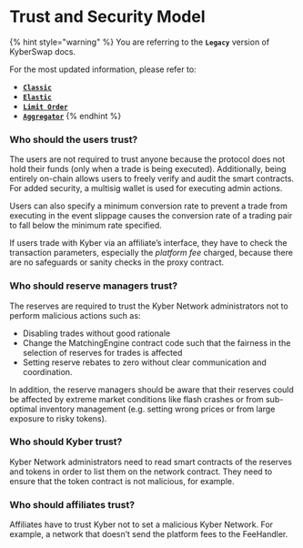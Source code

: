 # Trust and Security Model

{% hint style="warning" %}
You are referring to the **`Legacy`** version of KyberSwap docs.

For the most updated information, please refer to:

* [**`Classic`**](../../../liquidity-solutions/kyberswap-classic/)
* [**`Elastic`**](../../../liquidity-solutions/kyberswap-elastic/)
* [**`Limit Order`**](../../../kyberswap-solutions/limit-order/)
* [**`Aggregator`**](../../../kyberswap-solutions/kyberswap-aggregator/)
{% endhint %}

### Who should the users trust?[​](https://docs.kyberswap.com/Legacy/trust-security-model#who-should-the-users-trust) <a href="#who-should-the-users-trust" id="who-should-the-users-trust"></a>

The users are not required to trust anyone because the protocol does not hold their funds (only when a trade is being executed). Additionally, being entirely on-chain allows users to freely verify and audit the smart contracts. For added security, a multisig wallet is used for executing admin actions.

Users can also specify a minimum conversion rate to prevent a trade from executing in the event slippage causes the conversion rate of a trading pair to fall below the minimum rate specified.

If users trade with Kyber via an affiliate’s interface, they have to check the transaction parameters, especially the _platform fee_ charged, because there are no safeguards or sanity checks in the proxy contract.

### Who should reserve managers trust?[​](https://docs.kyberswap.com/Legacy/trust-security-model#who-should-reserve-managers-trust) <a href="#who-should-reserve-managers-trust" id="who-should-reserve-managers-trust"></a>

The reserves are required to trust the Kyber Network administrators not to perform malicious actions such as:

* Disabling trades without good rationale
* Change the MatchingEngine contract code such that the fairness in the selection of reserves for trades is affected
* Setting reserve rebates to zero without clear communication and coordination.

In addition, the reserve managers should be aware that their reserves could be affected by extreme market conditions like flash crashes or from sub-optimal inventory management (e.g. setting wrong prices or from large exposure to risky tokens).

### Who should Kyber trust?[​](https://docs.kyberswap.com/Legacy/trust-security-model#who-should-kyber-trust) <a href="#who-should-kyber-trust" id="who-should-kyber-trust"></a>

Kyber Network administrators need to read smart contracts of the reserves and tokens in order to list them on the network contract. They need to ensure that the token contract is not malicious, for example.

### Who should affiliates trust?[​](https://docs.kyberswap.com/Legacy/trust-security-model#who-should-affiliates-trust) <a href="#who-should-affiliates-trust" id="who-should-affiliates-trust"></a>

Affiliates have to trust Kyber not to set a malicious Kyber Network. For example, a network that doesn’t send the platform fees to the FeeHandler.
